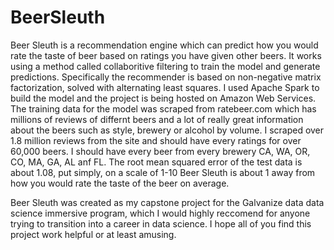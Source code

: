 # BeerSleuth

Beer Sleuth is a recommendation engine which can predict how you would rate the taste of beer based on ratings you have given other beers. It works using a method called collaboritive filtering to train the model and generate predictions. Specifically the recommender is based on non-negative matrix factorization, solved with alternating least squares. I used Apache Spark to build the model and the project is being hosted on Amazon Web Services. The training data for the model was scraped from ratebeer.com which has millions of reviews of differnt beers and a lot of really great information about the beers such as style, brewery or alcohol by volume. I scraped over 1.8 million reviews from the site and should have every ratings for over 60,000 beers. I should have every beer from every brewery CA, WA, OR, CO, MA, GA, AL anf FL. The root mean squared error of the test data is about 1.08, put simply, on a scale of 1-10 Beer Sleuth is about 1 away from how you would rate the taste of the beer on average.

Beer Sleuth was created as my capstone project for the Galvanize data data science immersive program, which I would highly reccomend for anyone trying to transition into a career in data science. I hope all of you find this project work helpful or at least amusing.
